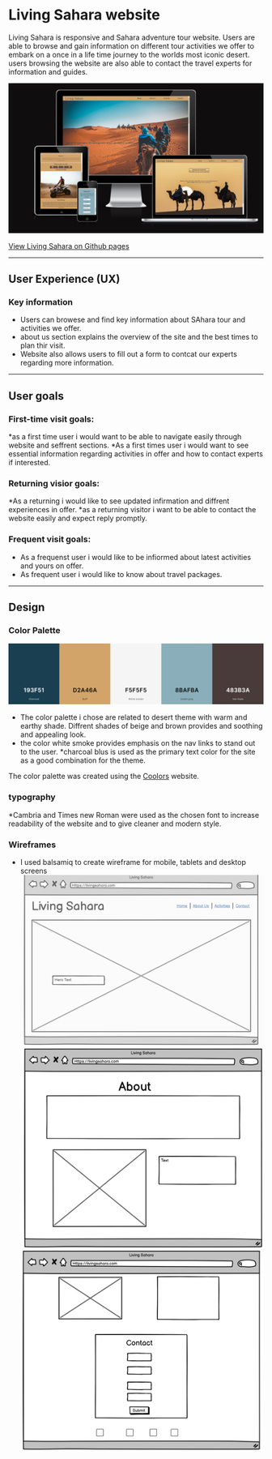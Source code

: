 # Living Sahara website
Living Sahara is responsive and Sahara adventure tour website. Users are able to browse and gain information on different tour activities we offer to embark on a once in a life time journey to the worlds most iconic desert. users browsing the website are also able to contact the travel experts for information and guides.  

 ![Living Sahara on difference devices](/documentation/responsive-image.png) 

 [View Living Sahara on Github pages](https://riipon1.github.io/living-sahara/)

---
## User Experience (UX)
### Key information
* Users can browese and find key information about SAhara tour and activities we offer. 
* about us section explains the overview of the site and the best times to plan thir visit.
* Website also allows users to fill out a form to contcat our experts regarding more information.

---
## User goals
### First-time visit goals:
*as a first time user i would want to be able to navigate easily through website and seffrent sections. 
*As a first times user i would want to see essential information regarding activities in offer and how to contact experts if interested. 
### Returning visior goals:
*As a returning i would like to see updated infirmation and diffrent experiences in offer. 
*as a returning visitor i want to be able to contact the website easily and expect reply promptly. 
### Frequent visit goals:
* As a frequenst user i would like to be infiormed about latest activities and yours on offer.
* As frequent user i would like to know about travel packages. 
---

## Design
### Color Palette
![Living Sahara color Scheme](/documentation/color-palette.png)
* The color palette i chose are related to desert theme with warm and earthy shade. Diffrent shades of beige and brown provides and soothing and appealing look. 
* the color white smoke provides emphasis on the nav links to stand out to the user.
*charcoal blus is used as the primary text color for the site as a good combination for the theme. 

The color palette was created using the [Coolors](/documentation/color-palette.png) website.

### typography
*Cambria and Times new Roman were used as the chosen font to increase readability of the website and to give cleaner and modern style.

### Wireframes
* I used balsamiq to create wireframe for mobile, tablets and desktop screens
![Home wireframe](/documentation/Balsamiq-1.png)
![About wireframe](/documentation/Balsamiq-2.png)
![Contact wireframe](/documentation/Balsamiq-3.png)


